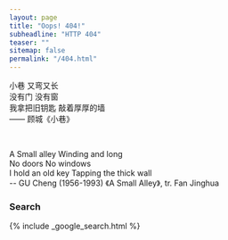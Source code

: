 ```yaml
---
layout: page
title: "Oops! 404!"
subheadline: "HTTP 404"
teaser: ""
sitemap: false
permalink: "/404.html"
---
```


小巷
又弯又长
<br />
没有门
没有窗
<br />
我拿把旧钥匙
敲着厚厚的墙
<br />
—— 顾城《小巷》

<br />

A Small alley
Winding and long
<br />
No doors
No windows
<br />
I hold an old key
Tapping the thick wall
<br />
-- GU Cheng (1956-1993) 《A Small Alley》, tr. Fan Jinghua

### Search

{% include _google_search.html %}
